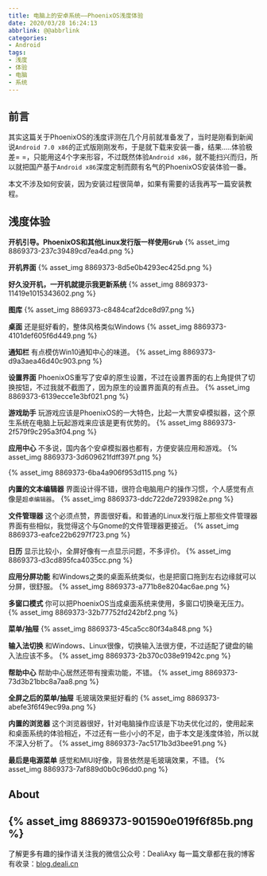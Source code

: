```yaml
---
title: 电脑上的安卓系统——PhoenixOS浅度体验
date: 2020/03/28 16:24:13
abbrlink: @@abbrlink
categories:
- Android
tags:
- 浅度
- 体验
- 电脑
- 系统
---
```

## 前言
其实这篇关于PhoenixOS的浅度评测在几个月前就准备发了，当时是刚看到新闻说`Android 7.0 x86`的正式版刚刚发布，于是就下载来安装一番，结果.....体验极差= =，只能用这4个字来形容，不过既然体验`Android x86`，就不能扫兴而归，所以就把国产基于`Android x86`深度定制而颇有名气的PhoenixOS安装体验一番。

本文不涉及如何安装，因为安装过程很简单，如果有需要的话我再写一篇安装教程。

## 浅度体验
**开机引导。PhoenixOS和其他Linux发行版一样使用`Grub`**
{% asset_img 8869373-237c39489cd7ea4d.png %}

**开机界面**
{% asset_img 8869373-8d5e0b4293ec425d.png %}

**好久没开机，一开机就提示我更新系统**
{% asset_img 8869373-11419e1015343602.png %}

**图库**
{% asset_img 8869373-c8484caf2dce8d97.png %}

**桌面**
还是挺好看的，整体风格类似Windows
{% asset_img 8869373-4101def605f6d449.png %}

**通知栏**
有点模仿Win10通知中心的味道。
{% asset_img 8869373-d9a3aea46d40c903.png %}

**设置界面**
PhoenixOS重写了安卓的原生设置，不过在设置界面的右上角提供了切换按钮，不过我就不截图了，因为原生的设置界面真的有点丑。
{% asset_img 8869373-6139ecce1e3bf021.png %}

**游戏助手**
玩游戏应该是PhoenixOS的一大特色，比起一大票安卓模拟器，这个原生系统在电脑上玩起游戏来应该是更有优势的。
{% asset_img 8869373-2f579f9c295a3f04.png %}

**应用中心**
不多说，国内各个安卓模拟器也都有，方便安装应用和游戏。
{% asset_img 8869373-3d609621fdff397f.png %}

{% asset_img 8869373-6ba4a906f953d115.png %}

**内置的文本编辑器**
界面设计得不错，很符合电脑用户的操作习惯，个人感觉有点像是`超卓编辑器`。
{% asset_img 8869373-ddc722de7293982e.png %}

**文件管理器**
这个必须点赞，界面很好看。和普通的Linux发行版上那些文件管理器界面有些相似，我觉得这个与Gnome的文件管理器更接近。
{% asset_img 8869373-eafce22b6297f723.png %}

**日历**
显示比较小，全屏好像有一点显示问题，不多评价。
{% asset_img 8869373-d3cd895fca4035cc.png %}

**应用分屏功能**
和Windows之类的桌面系统类似，也是把窗口拖到左右边缘就可以分屏，很舒服。
{% asset_img 8869373-a771b8e8204ac6ae.png %}

**多窗口模式**
你可以把PhoenixOS当成桌面系统来使用，多窗口切换毫无压力。
{% asset_img 8869373-32b77752fd242bf2.png %}

**菜单/抽屉**
{% asset_img 8869373-45ca5cc80f34a848.png %}

**输入法切换**
和Windows、Linux很像，切换输入法很方便，不过适配了键盘的输入法应该不多。
{% asset_img 8869373-2b370c038e91942c.png %}

**帮助中心**
帮助中心居然还带有搜索功能，不错。
{% asset_img 8869373-73d3b21bbc8a7aa8.png %}

**全屏之后的菜单/抽屉**
毛玻璃效果挺好看的
{% asset_img 8869373-abefe3f6f49ec99a.png %}

**内置的浏览器**
这个浏览器很好，针对电脑操作应该是下功夫优化过的，使用起来和桌面系统的体验相近，不过还有一些小小的不足，由于本文是浅度体验，所以就不深入分析了。
{% asset_img 8869373-7ac5171b3d3bee91.png %}

**最后是电源菜单**
感觉和MIUI好像，背景依然是毛玻璃效果，不错。
{% asset_img 8869373-7af889d0b0c96dd0.png %}


## About
{% asset_img 8869373-901590e019f6f85b.png %}
---------------
了解更多有趣的操作请关注我的微信公众号：DealiAxy
每一篇文章都在我的博客有收录：[blog.deali.cn](http://blog.deali.cn)
